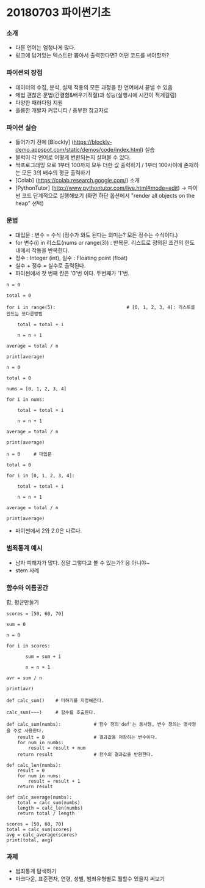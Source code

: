 # 20180703 파이썬기초

### 소개
- 다른 언어는 엄청나게 많다.
- 링크에 담겨있는 텍스트만 뽑아서 출력한다면? 어떤 코드를 써야할까? 

### 파이썬의 장점
- 데이터의 수집, 분석, 실제 적용의 모든 과정을 한 언어에서 끝낼 수 있음
- 제법 괜찮은 문법(간결함&배우기적절)과 성능(실행시에 시간이 적게걸림)
- 다양한 패러다임 지원
- 훌륭한 개발자 커뮤니티 / 풍부한 참고자료 

### 파이썬 실습
- 들어가기 전에 [Blockly] (https://blockly-demo.appspot.com/static/demos/code/index.html) 실습
- 블럭이 각 언어로 어떻게 변환되는지 살펴볼 수 있다.
- 짝프로그래밍 으로 1부터 100까지 모두 더한 값 출력하기 / 1부터 100사이에 존재하는 모든 3의 배수의 평균 출력하기
- [Colab] (https://colab.research.google.com/) 소개
- [PythonTutor] (http://www.pythontutor.com/live.html#mode=edit) -> 파이썬 코드 단계적으로 실행해보기 (화면 하단 옵션에서 "render all objects on the heap" 선택)

### 문법
- 대입문 : 변수 = 수식 (정수가 와도 된다는 의미는? 모든 정수는 수식이다.)
- for 변수(i) in 리스트(nums or range(3)) : 반복문. 리스트로 정의된 조건의 한도 내에서 작동을 반복한다.
- 정수 : Integer (int), 실수 : Floating point (float)
- 실수 + 정수 = 실수로 출력된다.
- 파이썬에서 첫 번째 칸은 '0'번 이다. 두번째가 '1'번.

~~~~~
n = 0

total = 0

for i in range(5):                          # [0, 1, 2, 3, 4]: 리스트를 만드는 또다른방법

    total = total + i 

    n = n + 1 

average = total / n

print(average)
~~~~~

~~~~~
n = 0

total = 0

nums = [0, 1, 2, 3, 4]

for i in nums:

    total = total + i

    n = n + 1

average = total / n

print(average)
~~~~~~

~~~~~~
n = 0     # 대입문

total = 0

for i in [0, 1, 2, 3, 4]:

    total = total + i

    n = n + 1

average = total / n

print(average)
~~~~~~


- 파이썬에서 2와 2.0은 다르다.


### 범죄통계 예시

- 남자 피해자가 많다. 정말 그렇다고 볼 수 있는가? 응 아니야~
- stem 사례



### 함수와 이름공간
합, 평균만들기
~~~~~~~
scores = [50, 60, 70]

sum = 0

n = 0

for i in scores:

       sum = sum + i

       n = n + 1

avr = sum / n

print(avr)
~~~~~~~

~~~~~~~
def calc_sum()    # 더하기를 지정해준다.

calc_sum(~~~)     # 함수를 호출한다.
~~~~~~~


~~~
def calc_sum(numbs):			# 함수 정의'def'는 동사형, 변수 정의는 명사형을 주로 사용한다.
    result = 0				    # 결과값을 저장하는 변수이다.
    for num in numbs:
        result = result + num
    return result				# 함수의 결과값을 반환한다.
    
def calc_len(numbs):
    result = 0
    for num in nums:
        result = result + 1
    return result
    
def calc_average(numbs):
    total = calc_sum(numbs)
    length = calc_len(numbs)
    return total / length
    
scores = [50, 60, 70]
total = calc_sum(scores)		
avg = calc_average(scores)
print(total, avg)
~~~

### 과제

- 범죄통계 탐색하기 
- 마크다운, 표준편차, 연령, 성별, 범죄유형별로 뭘할수 있을지 써보기






